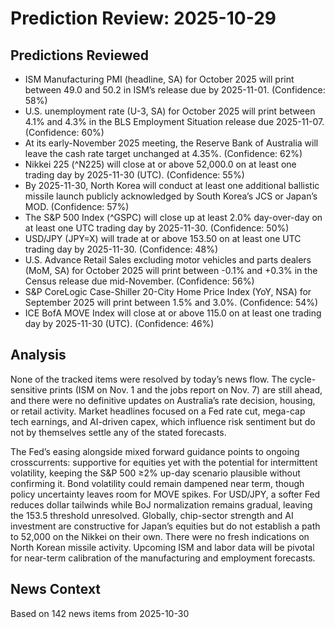 # Prediction Review: 2025-10-29

## Predictions Reviewed

- ISM Manufacturing PMI (headline, SA) for October 2025 will print between 49.0 and 50.2 in ISM’s release due by 2025-11-01. (Confidence: 58%)
- U.S. unemployment rate (U-3, SA) for October 2025 will print between 4.1% and 4.3% in the BLS Employment Situation release due 2025-11-07. (Confidence: 60%)
- At its early-November 2025 meeting, the Reserve Bank of Australia will leave the cash rate target unchanged at 4.35%. (Confidence: 62%)
- Nikkei 225 (^N225) will close at or above 52,000.0 on at least one trading day by 2025-11-30 (UTC). (Confidence: 55%)
- By 2025-11-30, North Korea will conduct at least one additional ballistic missile launch publicly acknowledged by South Korea’s JCS or Japan’s MOD. (Confidence: 57%)
- The S&P 500 Index (^GSPC) will close up at least 2.0% day-over-day on at least one UTC trading day by 2025-11-30. (Confidence: 50%)
- USD/JPY (JPY=X) will trade at or above 153.50 on at least one UTC trading day by 2025-11-30. (Confidence: 48%)
- U.S. Advance Retail Sales excluding motor vehicles and parts dealers (MoM, SA) for October 2025 will print between -0.1% and +0.3% in the Census release due mid-November. (Confidence: 56%)
- S&P CoreLogic Case-Shiller 20-City Home Price Index (YoY, NSA) for September 2025 will print between 1.5% and 3.0%. (Confidence: 54%)
- ICE BofA MOVE Index will close at or above 115.0 on at least one trading day by 2025-11-30 (UTC). (Confidence: 46%)

## Analysis

None of the tracked items were resolved by today’s news flow. The cycle-sensitive prints (ISM on Nov. 1 and the jobs report on Nov. 7) are still ahead, and there were no definitive updates on Australia’s rate decision, housing, or retail activity. Market headlines focused on a Fed rate cut, mega-cap tech earnings, and AI-driven capex, which influence risk sentiment but do not by themselves settle any of the stated forecasts.

The Fed’s easing alongside mixed forward guidance points to ongoing crosscurrents: supportive for equities yet with the potential for intermittent volatility, keeping the S&P 500 ≥2% up-day scenario plausible without confirming it. Bond volatility could remain dampened near term, though policy uncertainty leaves room for MOVE spikes. For USD/JPY, a softer Fed reduces dollar tailwinds while BoJ normalization remains gradual, leaving the 153.5 threshold unresolved. Globally, chip-sector strength and AI investment are constructive for Japan’s equities but do not establish a path to 52,000 on the Nikkei on their own. There were no fresh indications on North Korean missile activity. Upcoming ISM and labor data will be pivotal for near-term calibration of the manufacturing and employment forecasts.

## News Context

Based on 142 news items from 2025-10-30
